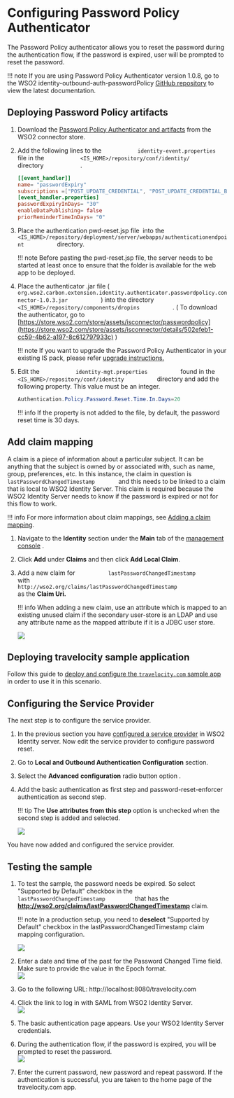 # Configuring Password Policy Authenticator

The Password Policy authenticator allows you to reset the password
during the authentication flow, if the password is expired, user will be
prompted to reset the password.

!!! note
    If you are using Password Policy Authenticator version 1.0.8, go to
    the WSO2 identity-outbound-auth-passwordPolicy [GitHub
    repository](https://github.com/wso2-extensions/identity-outbound-auth-passwordPolicy/tree/v1.0.8/docs)
    to view the latest documentation.


## Deploying Password Policy artifacts

1.  Download the [Password Policy Authenticator and
    artifacts](https://store.wso2.com/store/assets/isconnector/details/502efeb1-cc59-4b62-a197-8c612797933c)
    from the WSO2 connector store.

2.  Add the following lines to the
    `            identity-event.properties           ` file in the
    `            <IS_HOME>/repository/conf/identity/           `
    directory `            .           `

    ```toml
    [[event_handler]]
    name= "passwordExpiry"
    subscriptions =["POST_UPDATE_CREDENTIAL", "POST_UPDATE_CREDENTIAL_BY_ADMIN", "POST_ADD_USER"]
    [event_handler.properties]
    passwordExpiryInDays= "30"
    enableDataPublishing= false
    priorReminderTimeInDays= "0"
    ```

3.  Place the authentication pwd-reset.jsp file  into the
    `            <IS_HOME>/repository/deployment/server/webapps/authenticationendpoint           `
    directory.

    !!! note
        Before pasting the pwd-reset.jsp file, the server needs to be
        started at least once to ensure that the folder is available for the
        web app to be deployed.
    

4.  Place the authenticator .jar file (
    `            org.wso2.carbon.extension.identity.authenticator.passwordpolicy.connector-1.0.3.jar           `
    ) into the directory
    `            <IS_HOME>/repository/components/dropins           ` . (
    To download the authenticator, go to
    [https://store.wso2.com/store/assets/isconnector/passwordpolicy](https://store.wso2.com/store/assets/isconnector/details/502efeb1-cc59-4b62-a197-8c612797933c)
    )

    !!! note
        If you want to upgrade the Password Policy Authenticator in your
        existing IS pack, please refer [upgrade
        instructions.](../../develop/upgrading-an-authenticator)
    

5.  Edit the `            identity-mgt.properties           ` found in
    the `            <IS_HOME>/repository/conf/identity           `
    directory and add the following property. This value must be an
    integer.

    ``` java
    Authentication.Policy.Password.Reset.Time.In.Days=20
    ```

    !!! info 
        If the property is not added to the file, by default, the password
        reset time is 30 days.

## Add claim mapping

A claim is a piece of information about a particular subject. It can be
anything that the subject is owned by or associated with, such as name,
group, preferences, etc. In this instance, the claim in question is
`         lastPasswordChangedTimestamp        ` and this needs to be
linked to a claim that is local to WSO2 Identity Server. This claim is
required because the WSO2 Identity Server needs to know if the password
is expired or not for this flow to work.

!!! info 
	For more information about claim mappings, see [Adding a claim
	mapping](../../learn/adding-claim-mapping).

1.  Navigate to the **Identity** section under the **Main** tab of the
    [management
    console](../../setup/getting-started-with-the-management-console)
    .
2.  Click **Add** under **Claims** and then click **Add Local Claim**.
3.  Add a new claim for
    `           lastPasswordChangedTimestamp          ` with
    `                       http://wso2.org/claims/lastPasswordChangedTimestamp                     `
    as the **Claim Uri.**

	!!! info 
		When adding a new claim, use an attribute which is mapped to an
		existing unused claim if the secondary user-store is an LDAP and use
		any attribute name as the mapped attribute if it is a JDBC user
		store.

    ![](../assets/img/50511336/97551782.png)   

## Deploying travelocity sample application

Follow this guide to
[deploy and configure the `travelocity.com` sample app](../../develop/deploying-the-sample-app/#deploying-travelocity-webapp)
in order to use it in this scenario.

## Configuring the Service Provider

The next step is to configure the service provider.

1.  In the previous section you have
    [configured a service provider](../../develop/deploying-the-sample-app/#configuring-service-provider)
    in WSO2 Identity server. Now edit the service provider to configure
    password reset.

7.  Go to **Local and Outbound Authentication Configuration** section.

8.  Select the **Advanced** **configuration** radio button option .

9.  Add the basic authentication as first step and
    password-reset-enforcer authentication as second step.

    !!! tip
        The **Use attributes from this step** option is unchecked
        when the second step is added and selected.

    ![](../assets/img/50511336/50688128.png)

You have now added and configured the service provider.

## Testing the sample

1.  To test the sample, the password needs be expired. So select
    "Supported by Default" checkbox in the
    `           lastPasswordChangedTimestamp          ` that has the
    **http://wso2.org/claims/lastPasswordChangedTimestamp** claim.

    !!! note
        In a production setup, you need to **deselect** "Supported by
        Default" checkbox in the lastPasswordChangedTimestamp claim mapping
        configuration.
    

    ![](../assets/img/50511336/51252088.png)   

2.  Enter a date and time of the past for the Password Changed Time
    field. Make sure to provide the value in the Epoch format.  
    ![](../assets/img/50511336/51252089.png) 
3.  Go to the following URL: http://localhost:8080/travelocity.com
4.  Click the link to log in with SAML from WSO2 Identity Server.  
    ![](../assets/img/50511336/50688116.png)

5.  The basic authentication page appears. Use your WSO2 Identity Server
    credentials.

6.  During the authentication flow, if the password is expired, you will
    be prompted to reset the password.  
    ![](../assets/img/50511336/50688130.png) 
7.  Enter the current password, new password and repeat password. If the
    authentication is successful, you are taken to the home page of the
    travelocity.com app.